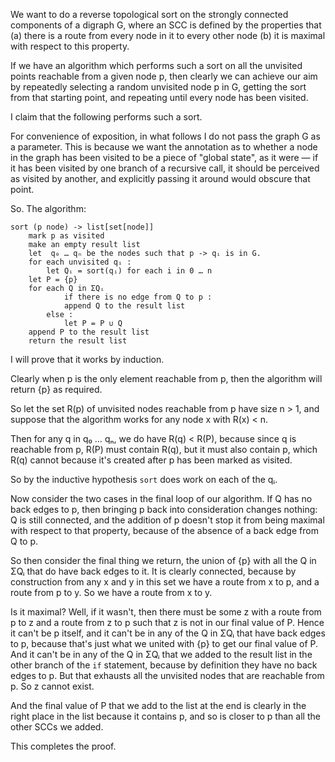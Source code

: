 We want to do a reverse topological sort on the strongly connected components of a digraph G, where an SCC is defined by the properties that (a) there is a route from every node in it to every other node (b) it is maximal with respect to this property.

If we have an algorithm which performs such a sort on all the unvisited points reachable from a given node p, then clearly we can achieve our aim by repeatedly selecting a random unvisited node p in G, getting the sort from that starting point, and repeating until every node has been visited.

I claim that the following performs such a sort.

For convenience of exposition, in what follows I do not pass the graph G as a parameter. This is because we want the annotation as to whether a node in the graph has been visited to be a piece of "global state", as it were — if it has been visited by one branch of a recursive call, it should be perceived as visited by another, and explicitly passing it around would obscure that point.

So. The algorithm:

```
sort (p node) -> list[set[node]]
	mark p as visited
	make an empty result list
	let  q₀ … qₙ be the nodes such that p -> qᵢ is in G.
	for each unvisited qᵢ :
		let Qᵢ = sort(qᵢ) for each i in 0 … n
	let P = {p}
	for each Q in ΣQᵢ
        	if there is no edge from Q to p :
			append Q to the result list
		else :
			let P = P ∪ Q
	append P to the result list
	return the result list
```

I will prove that it works by induction.

Clearly when p is the only element reachable from p, then the algorithm will return {p} as required.

So let the set R(p) of unvisited nodes reachable from p have size n > 1, and suppose that the algorithm works for any node x with R(x) < n.

Then for any q in q₀ … qₙ, we do have R(q) < R(P), because since q is reachable from p, R(P) must contain R(q), but it must also contain p, which R(q) cannot because it's created after p has been marked as visited.

So by the inductive hypothesis `sort` does work on each of the qᵢ.

Now consider the two cases in the final loop of our algorithm. If Q has no back edges to p, then bringing p back into consideration changes nothing: Q is still connected, and the addition of p doesn't stop it from being maximal with respect to that property, because of the absence of a back edge from Q to p.

So then consider the final thing we return, the union of {p} with all the Q in ΣQᵢ that do have back edges to it. It is clearly connected, because by construction from any x and y in this set we have a route from x to p, and a route from p to y. So we have a route from x to y.

Is it maximal? Well, if it wasn't, then there must be some z with a route from p to z and a route from z to p such that z is not in our final value of P. Hence it can't be p itself, and it can't be in any of the Q in ΣQᵢ that have back edges to p, because that's just what we united with {p} to get our final value of P. And it can't be in any of the Q in ΣQᵢ that we added to the result list in the other branch of the `if` statement, because by definition they have no back edges to p. But that exhausts all the unvisited nodes that are reachable from p. So z cannot exist.

And the final value of P that we add to the list at the end is clearly in the right place in the list because it contains p, and so is closer to p than all the other SCCs we added.

This completes the proof.
